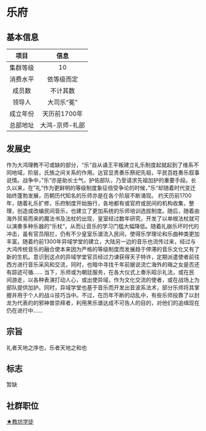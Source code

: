 # 乐府

## 基本信息

项目|信息
:--:|:--:
集群等级|10
消费水平|依等级而定
成员数|不计其数
领导人|大司乐“冕”
成立年份|天历前1700年
总部地址|大鸿-京师-礼部

## 发展史

作为大鸿理教不可或缺的部分，“乐“自从诵王平叛建立礼乐制度起就起到了维系不同地域，阶层，氏族之间关系的作用。达官显贵奏乐祭祀先祖，平民百姓奏乐叙事说情。战争中，”乐“亦是助长士气，护佑部队，乃至请求先祖加护的重要手段。长久以来，在”礼“作为更鲜明的等级制度象征倍受争论的时候，”乐“却随着时代变迁始终蓬勃发展，历朝历代知名的乐师亦是在各个阶层不断涌现。
约天历前1700年，随着礼乐扩修，乐府制度开始施行，各地都有或官府或民间的机构收集，整理，创造或改编民间音乐，也建立了更加系统的乐师培训选拔制度。随后，随着由海外贸易而来的魔法书及法杖的出现，皇室经过数年研究，开发了以单根法杖就可以演奏多种乐器的“乐杖“，从而让音乐的学习门槛大幅降低。随着礼崩乐坏时代的冲击，虽有官员阻拦，仍有不少皇室乐谱流入民间，使得乐学理论和乐曲种类更加丰富。随着约前1300年异域学堂的建立，大陆另一边的音乐也流传过来，经过与大鸿传统音乐的融合使本来因为严格的等级制度而发展趋于停滞的音乐文化又有了新的生机。意识到这点的异域学堂官员经过力谏获得天子特许，定期派遣使者前往西方进行音乐采风和交流，同时，也暗中寻找千年前据说流亡海外的珻之女是否还有踪迹可循……
当下，乐师或为朝廷服务，在各大仪式上奏乐昭示礼法，或在民间游走，以各种表演打动人心，或出使异域，作为文化交流的使者，或在战场上为部队提供加护。同时，异域学堂也基于音乐而开发出音波系法术，部分乐师将其掌握并用于个人的战斗技巧当中。不过，在历年不断的动乱中，有些乐师投靠了以封龙为代表的的邪神兽崇拜者，利用黑乐谱达成不可告人的目的，对他们的追缉现在仍在进行中……

## 宗旨

礼者天地之序也，乐者天地之和也

## 标志

暂缺

## 社群职位

<a href="../Musician_Apprentice" target="_blank">★教坊学徒</a>
